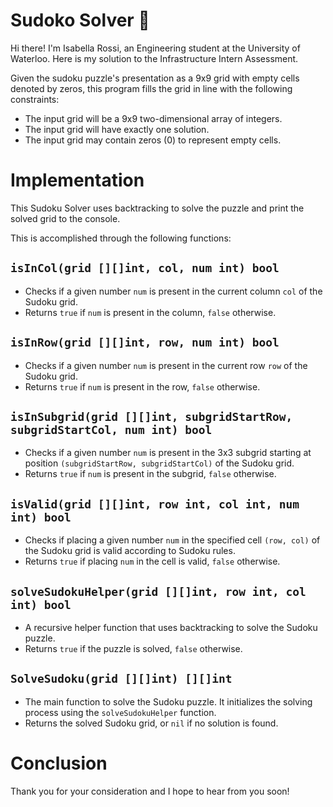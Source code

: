 # Sudoko Solver 🧩

Hi there! I'm Isabella Rossi, an Engineering student at the University of Waterloo. Here is my solution to the Infrastructure Intern Assessment. 

Given the sudoku puzzle's presentation as a 9x9 grid with empty cells denoted by zeros, this program fills the grid in line with the following constraints: 

- The input grid will be a 9x9 two-dimensional array of integers.
- The input grid will have exactly one solution.
- The input grid may contain zeros (0) to represent empty cells.

# Implementation

This Sudoku Solver uses backtracking to solve the puzzle and print the solved grid to the console. 

This is accomplished through the following functions: 

## `isInCol(grid [][]int, col, num int) bool`

- Checks if a given number `num` is present in the current column `col` of the Sudoku grid.
- Returns `true` if `num` is present in the column, `false` otherwise.

## `isInRow(grid [][]int, row, num int) bool`

- Checks if a given number `num` is present in the current row `row` of the Sudoku grid.
- Returns `true` if `num` is present in the row, `false` otherwise.

## `isInSubgrid(grid [][]int, subgridStartRow, subgridStartCol, num int) bool`

- Checks if a given number `num` is present in the 3x3 subgrid starting at position `(subgridStartRow, subgridStartCol)` of the Sudoku grid.
- Returns `true` if `num` is present in the subgrid, `false` otherwise.

## `isValid(grid [][]int, row int, col int, num int) bool`

- Checks if placing a given number `num` in the specified cell `(row, col)` of the Sudoku grid is valid according to Sudoku rules.
- Returns `true` if placing `num` in the cell is valid, `false` otherwise.

## `solveSudokuHelper(grid [][]int, row int, col int) bool`

- A recursive helper function that uses backtracking to solve the Sudoku puzzle.
- Returns `true` if the puzzle is solved, `false` otherwise.

## `SolveSudoku(grid [][]int) [][]int`

- The main function to solve the Sudoku puzzle. It initializes the solving process using the `solveSudokuHelper` function.
- Returns the solved Sudoku grid, or `nil` if no solution is found.

# Conclusion
Thank you for your consideration and I hope to hear from you soon!
